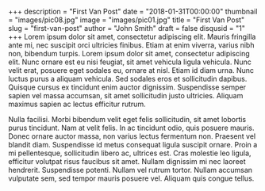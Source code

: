 +++
description = "First Van Post"
date = "2018-01-31T00:00:00"
thumbnail = "images/pic08.jpg"
image = "images/pic01.jpg"
title = "First Van Post"
slug = "first-van-post"
author = "John Smith"
draft = false
disqusid = "1"
+++
Lorem ipsum dolor sit amet, consectetur adipiscing elit. Mauris fringilla ante mi, nec suscipit orci ultricies finibus. Etiam at enim viverra, varius nibh non, bibendum turpis. Lorem ipsum dolor sit amet, consectetur adipiscing elit. Nunc ornare est eu nisi feugiat, sit amet vehicula ligula vehicula. Nunc velit erat, posuere eget sodales eu, ornare at nisl. Etiam id diam urna. Nunc luctus purus a aliquam vehicula. Sed sodales eros et sollicitudin dapibus. Quisque cursus ex tincidunt enim auctor dignissim. Suspendisse semper sapien vel massa accumsan, sit amet sollicitudin justo ultricies. Aliquam maximus sapien ac lectus efficitur rutrum.

Nulla facilisi. Morbi bibendum velit eget felis sollicitudin, sit amet lobortis purus tincidunt. Nam at velit felis. In ac tincidunt odio, quis posuere mauris. Donec ornare auctor massa, non varius lectus fermentum non. Praesent vel blandit diam. Suspendisse id metus consequat ligula suscipit ornare. Proin a mi pellentesque, sollicitudin libero ac, ultrices est. Cras molestie leo ligula, efficitur volutpat risus faucibus sit amet. Nullam dignissim mi nec laoreet hendrerit. Suspendisse potenti. Nullam vel rutrum tortor. Nullam accumsan vulputate sem, sed tempor mauris posuere vel. Aliquam quis congue tellus.